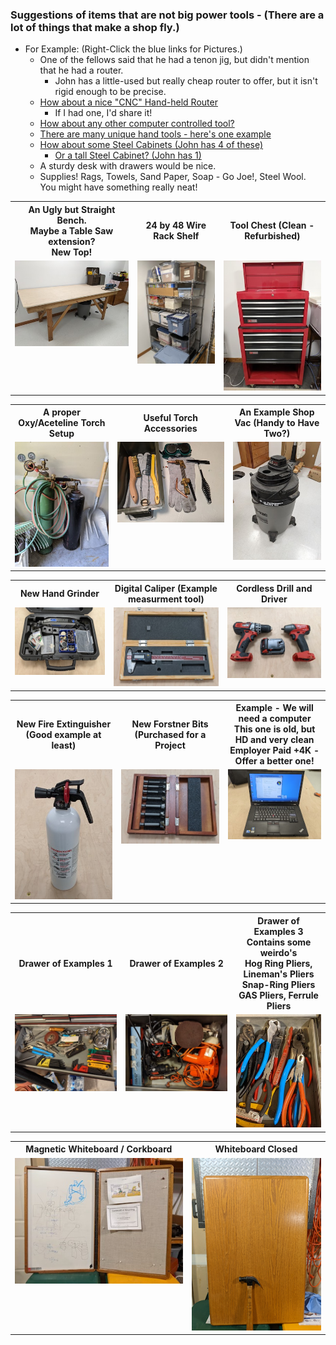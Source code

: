 ### Suggestions of items that are not big power tools - (There are a lot of things that  make a shop fly.)
- For Example:     (Right-Click the blue links for Pictures.)
  - One of the fellows said that he had a tenon jig, but didn't mention that he had a router.
    - John has a little-used but really cheap router to offer, but it isn't rigid enough to be precise.
  - [How about a nice "CNC" Hand-held Router](https://youtu.be/QxjE5WOAGi4)
    - If I had one, I'd share it!
  - [How about any other computer controlled tool?](https://store.bantamtools.com/products/bantam-tools-desktop-cnc-milling-machine)
  - [There are many unique hand tools - here's one example](./Box-Ratchet.jpg)
  - [How about some Steel Cabinets (John has 4 of these)](./Wall-Cab.png)
    - [Or a tall Steel Cabinet? (John has 1)](./Floor-Cab.png) 
  - A sturdy desk with drawers would be nice.  
  -  Supplies! Rags, Towels, Sand Paper, Soap - Go Joe!, Steel Wool.  <br>You might have something really neat!

<table>
  <tr>
    <th>An Ugly but Straight Bench. <br> Maybe a Table Saw extension? <br> New Top!</th>
     <th>24 by 48 Wire Rack Shelf</th>
     <th>Tool Chest (Clean - Refurbished)
  </tr>
  <tr>
    <td valign="top">
    <a href="./UBS-Bench.jpg">
      <img src="./Thumbnails/UBS-Bench-T.jpg">
      </a>
      </td>
    <td valign="top">
      <a href="./24x48-Shelf.jpg">
      <img src="./Thumbnails/24x48-Shelf-T.jpg">
      </a>
      </td>
      <td valign="top">
      <a href="../CraftsMen/Eric-S/Tool-Cabinet-1.jpg">
      <img src="../CraftsMen/Eric-S/Thumbnails/Tool-Cabinet-1-T.jpg">
      </a>
      </td>
  </tr>
 </table>
 
 
 <table>
  <tr>
    <th>A proper Oxy/Aceteline Torch Setup</th>
     <th>Useful Torch Accessories</th>
    <th>An Example Shop Vac (Handy to Have Two?)</th>
  </tr>
  <tr>
    <td valign="top">
    <a href="./Torch.jpg">
      <img src="./Thumbnails/Torch-T.jpg">
      </a>
      </td>
    <td valign="top">
      <a href="./Torch-Parts.jpg">
      <img src="./Thumbnails/Torch-Parts-T.jpg">
      </a>
      </td>
      <td valign="top">
      <a href="./Shop-Vac.jpg">
      <img src="./Thumbnails/Shop-Vac-T.jpg">
      </a>
      </td>
  </tr>
 </table>

 <table>
  <tr>
    <th>New Hand Grinder</th>
     <th>Digital Caliper (Example measurment tool)</th>
    <th>Cordless Drill and Driver</th>
  </tr>
  <tr>
    <td valign="top">
    <a href="./Eric-S--Dremel.jpg">
      <img src="./Thumbnails/Eric-S--Dremel-T.jpg">
      </a>
      </td>
    <td valign="top">
      <a href="./Eric-S-Caliper.jpg">
      <img src="./Thumbnails/Eric-S-Caliper-T.jpg">
      </a>
      </td>
      <td valign="top">
      <a href="./Eric-S-Coredless.jpg">
      <img src="./Thumbnails/Eric-S-Cordless-T.jpg">
      </a>
      </td>
  </tr>
 </table>


 <table>
  <tr>
    <th>New Fire Extinguisher (Good example at least)</th>
     <th>New Forstner Bits (Purchased for a Project</th>
    <th>Example - We will need a computer <br>  This one is old, but HD and very clean <br> Employer Paid +4K - Offer a better one!</th>
  </tr>
  <tr>
    <td valign="top">
    <a href="./Eric-S-Fire.jpg">
      <img src="./Thumbnails/Eric-S-FIre-T.jpg">
      </a>
      </td>
    <td valign="top">
      <a href="./Eric-S-Forstner.jpg">
      <img src="./Thumbnails/Eric-S-Forstner-Tjpg.jpg">
      </a>
      </td>
      <td valign="top">
      <a href="./Eric-S-Laptop.jpg">
      <img src="./Thumbnails/Eric-S-Laptop-T.jpg">
      </a>
      </td>
  </tr>
 </table>

 <table>
  <tr>
    <th>Drawer of Examples 1 </th>
     <th>Drawer of Examples 2 </th>
    <th>Drawer of Examples 3 <br>  Contains some weirdo's<br>Hog Ring Pliers, Lineman's Pliers <br> Snap-Ring Pliers <br> GAS Pliers, Ferrule Pliers</th>
  </tr>
  <tr>
    <td valign="top">
    <a href="./Eric-S-Drawer-1.jpg">
      <img src="./Thumbnails/Eric-S-Drawer-1-T.jpg">
      </a>
      </td>
    <td valign="top">
      <a href="./Eric-S-Drawer-2.jpg">
      <img src="./Thumbnails/Eric-S-Drawer-2-T.jpg">
      </a>
      </td>
      <td valign="top">
      <a href="./Eric-S-Drawer-3.jpg">
      <img src="./Thumbnails/Eric-S-Drawer-3-T.jpg">
      </a>
      </td>
  </tr>
 </table>

<table>
  <tr>
    <th>Magnetic Whiteboard / Corkboard</th>
     <th>Whiteboard Closed</th>
  </tr>
  <tr>
    <td valign="top">
    <a href="./Whiteboard-2.jpg">
      <img src="./Whiteboard-2-T.jpg">
      </a>
      </td>
    <td valign="top">
      <a href="./Whiteboard-1.jpg">
      <img src="./Whiteboard-1-T.jpg">
      </a>
      </td>
  </tr>
 </table>
